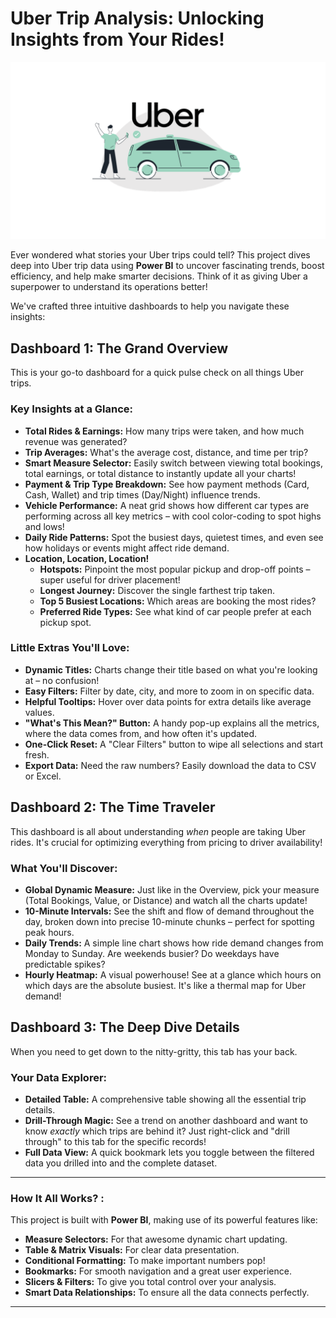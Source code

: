# Uber Trip Analysis: Unlocking Insights from Your Rides\!

![Project Pipeline](https://github.com/PrachiSwarnim/Uber_Trip_Analysis/blob/main/uber_readme_cover_image.png)

Ever wondered what stories your Uber trips could tell? This project dives deep into Uber trip data using **Power BI** to uncover fascinating trends, boost efficiency, and help make smarter decisions. Think of it as giving Uber a superpower to understand its operations better\!

We've crafted three intuitive dashboards to help you navigate these insights:

## Dashboard 1: The Grand Overview

This is your go-to dashboard for a quick pulse check on all things Uber trips.

### Key Insights at a Glance:

  * **Total Rides & Earnings:** How many trips were taken, and how much revenue was generated?
  * **Trip Averages:** What's the average cost, distance, and time per trip?
  * **Smart Measure Selector:** Easily switch between viewing total bookings, total earnings, or total distance to instantly update all your charts\!
  * **Payment & Trip Type Breakdown:** See how payment methods (Card, Cash, Wallet) and trip times (Day/Night) influence trends.
  * **Vehicle Performance:** A neat grid shows how different car types are performing across all key metrics – with cool color-coding to spot highs and lows\!
  * **Daily Ride Patterns:** Spot the busiest days, quietest times, and even see how holidays or events might affect ride demand.
  * **Location, Location, Location\!**
      * **Hotspots:** Pinpoint the most popular pickup and drop-off points – super useful for driver placement\!
      * **Longest Journey:** Discover the single farthest trip taken.
      * **Top 5 Busiest Locations:** Which areas are booking the most rides?
      * **Preferred Ride Types:** See what kind of car people prefer at each pickup spot.

### Little Extras You'll Love:

  * **Dynamic Titles:** Charts change their title based on what you're looking at – no confusion\!
  * **Easy Filters:** Filter by date, city, and more to zoom in on specific data.
  * **Helpful Tooltips:** Hover over data points for extra details like average values.
  * **"What's This Mean?" Button:** A handy pop-up explains all the metrics, where the data comes from, and how often it's updated.
  * **One-Click Reset:** A "Clear Filters" button to wipe all selections and start fresh.
  * **Export Data:** Need the raw numbers? Easily download the data to CSV or Excel.

## Dashboard 2: The Time Traveler

This dashboard is all about understanding *when* people are taking Uber rides. It's crucial for optimizing everything from pricing to driver availability\!

### What You'll Discover:

  * **Global Dynamic Measure:** Just like in the Overview, pick your measure (Total Bookings, Value, or Distance) and watch all the charts update\!
  * **10-Minute Intervals:** See the shift and flow of demand throughout the day, broken down into precise 10-minute chunks – perfect for spotting peak hours.
  * **Daily Trends:** A simple line chart shows how ride demand changes from Monday to Sunday. Are weekends busier? Do weekdays have predictable spikes?
  * **Hourly Heatmap:** A visual powerhouse\! See at a glance which hours on which days are the absolute busiest. It's like a thermal map for Uber demand\!

## Dashboard 3: The Deep Dive Details

When you need to get down to the nitty-gritty, this tab has your back.

### Your Data Explorer:

  * **Detailed Table:** A comprehensive table showing all the essential trip details.
  * **Drill-Through Magic:** See a trend on another dashboard and want to know *exactly* which trips are behind it? Just right-click and "drill through" to this tab for the specific records\!
  * **Full Data View:** A quick bookmark lets you toggle between the filtered data you drilled into and the complete dataset.

-----

### How It All Works? :

This project is built with **Power BI**, making use of its powerful features like:

  * **Measure Selectors:** For that awesome dynamic chart updating.
  * **Table & Matrix Visuals:** For clear data presentation.
  * **Conditional Formatting:** To make important numbers pop\!
  * **Bookmarks:** For smooth navigation and a great user experience.
  * **Slicers & Filters:** To give you total control over your analysis.
  * **Smart Data Relationships:** To ensure all the data connects perfectly.

-----
